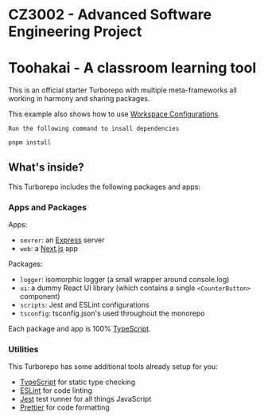 # CZ3002 - Advanced Software Engineering Project

# Toohakai - A classroom learning tool

This is an official starter Turborepo with multiple meta-frameworks all working in harmony and sharing packages.

This example also shows how to use [Workspace Configurations](https://turbo.build/repo/docs/core-concepts/monorepos/configuring-workspaces).

    Run the following command to insall dependencies

```sh
pnpm install
```

## What's inside?

This Turborepo includes the following packages and apps:

### Apps and Packages

Apps:

- `sevrer`: an [Express](https://expressjs.com/) server
- `web`: a [Next.js](https://nextjs.org/) app

Packages:

- `logger`: isomorphic logger (a small wrapper around console.log)
- `ui`: a dummy React UI library (which contains a single `<CounterButton>` component)
- `scripts`: Jest and ESLint configurations
- `tsconfig`: tsconfig.json's used throughout the monorepo

Each package and app is 100% [TypeScript](https://www.typescriptlang.org/).

### Utilities

This Turborepo has some additional tools already setup for you:

- [TypeScript](https://www.typescriptlang.org/) for static type checking
- [ESLint](https://eslint.org/) for code linting
- [Jest](https://jestjs.io) test runner for all things JavaScript
- [Prettier](https://prettier.io) for code formatting
